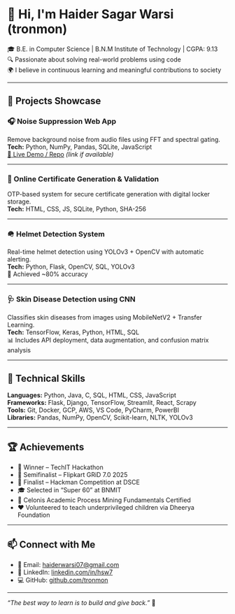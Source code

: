 # 👋 Hi, I'm Haider Sagar Warsi (tronmon)

🎓 B.E. in Computer Science | B.N.M Institute of Technology | CGPA: 9.13  
🔍 Passionate about solving real-world problems using code  
🌍 I believe in continuous learning and meaningful contributions to society

---

## 💼 Projects Showcase

### 🎧 Noise Suppression Web App
Remove background noise from audio files using FFT and spectral gating.  
**Tech:** Python, NumPy, Pandas, SQLite, JavaScript  
[🔗 Live Demo / Repo](#) *(link if available)*

---

### 📜 Online Certificate Generation & Validation
OTP-based system for secure certificate generation with digital locker storage.  
**Tech:** HTML, CSS, JS, SQLite, Python, SHA-256

---

### 🪖 Helmet Detection System
Real-time helmet detection using YOLOv3 + OpenCV with automatic alerting.  
**Tech:** Python, Flask, OpenCV, SQL, YOLOv3  
🧠 Achieved ~80% accuracy

---

### 🩺 Skin Disease Detection using CNN
Classifies skin diseases from images using MobileNetV2 + Transfer Learning.  
**Tech:** TensorFlow, Keras, Python, HTML, SQL  
📊 Includes API deployment, data augmentation, and confusion matrix analysis

---

## 🧠 Technical Skills

**Languages:** Python, Java, C, SQL, HTML, CSS, JavaScript  
**Frameworks:** Flask, Django, TensorFlow, Streamlit, React, Scrapy  
**Tools:** Git, Docker, GCP, AWS, VS Code, PyCharm, PowerBI  
**Libraries:** Pandas, NumPy, OpenCV, Scikit-learn, NLTK, YOLOv3

---

## 🏆 Achievements

- 🥇 Winner – TechIT Hackathon
- 🎯 Semifinalist – Flipkart GRiD 7.0 2025
- 🏅 Finalist – Hackman Competition at DSCE  
- 🎓 Selected in “Super 60” at BNMIT  
- 🌱 Celonis Academic Process Mining Fundamentals Certified  
- ❤️ Volunteered to teach underprivileged children via Dheerya Foundation

---

## 📫 Connect with Me

- 📧 Email: haiderwarsi07@gmail.com  
- 🔗 LinkedIn: [linkedin.com/in/hsw7](https://linkedin.com/in/hsw7)  
- 💻 GitHub: [github.com/tronmon](https://github.com/tronmon)

---

_“The best way to learn is to build and give back.”_ 🔧
